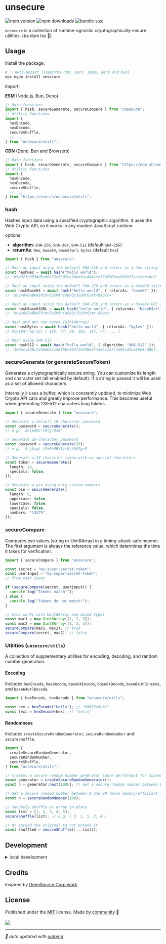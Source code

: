 # unsecure

<!-- automd:badges bundlephobia style="flat" color="FFDC3B" -->

[![npm version](https://img.shields.io/npm/v/unsecure?color=FFDC3B)](https://npmjs.com/package/unsecure)
[![npm downloads](https://img.shields.io/npm/dm/unsecure?color=FFDC3B)](https://npm.chart.dev/unsecure)
[![bundle size](https://img.shields.io/bundlephobia/minzip/unsecure?color=FFDC3B)](https://bundlephobia.com/package/unsecure)

<!-- /automd -->

`unsecure` is a collection of runtime-agnostic cryptographically-secure utilities. (ba dum tss 🥁)

## Usage

Install the package:

```sh
# ✨ Auto-detect (supports npm, yarn, pnpm, deno and bun)
npx nypm install unsecure
```

Import:

**ESM** (Node.js, Bun, Deno)

```js
// Main functions
import { hash, secureGenerate, secureCompare } from "unsecure";
// Utility functions
import {
  hexEncode,
  hexDecode,
  secureShuffle,
  // ...
} from "unsecure/utils";
```

**CDN** (Deno, Bun and Browsers)

```js
// Main functions
import { hash, secureGenerate, secureCompare } from "https://esm.sh/unsecure";
// Utility functions
import {
  hexEncode,
  hexDecode,
  secureShuffle,
  // ...
} from "https://esm.sh/unsecure/utils";
```

### hash

Hashes input data using a specified cryptographic algorithm. It uses the Web Crypto API, so it works in any modern JavaScript runtime.

options:

- **algorithm**: `SHA-256`, `SHA-384`, `SHA-512` (default `SHA-256`)
- **returnAs**: `hex`, `base64`, `base64url`, `bytes` (default `hex`)

```ts
import { hash } from "unsecure";

// Hash an input using the default SHA-256 and return as a hex string
const hashHex = await hash("hello world");
// 'b94d27b9934d3e08a52e52d7da7dabfac484efe37a5380ee9088f7ace2efcde9'

// Hash an input using the default SHA-256 and return as a base64 string
const hashBase64 = await hash("hello world", { returnAs: "base64" });
// 'UhywQV8aBkKEVtnvTpSMAnCoBkQjJSU8t6imt+Q9qcc='

// Hash an input using the default SHA-256 and return as a base64 URL string
const hashBase64URL = await hash("hello world", { returnAs: "base64url" });
// 'UhywQV8aBkKEVtnvTpSMAnCoBkQjJSU8t6imt-Q9qcc'

// Hash and get raw bytes (Uint8Array)
const hashBytes = await hash("hello world", { returnAs: "bytes" });
// Uint8Array(32) [ 185, 77, 39, 185, 147, 77, ... ]

// Hash using SHA-512
const hash512 = await hash("hello world", { algorithm: "SHA-512" });
// '309ecc489c12d6eb4cc40f50c902f2b4d0ed77ee511a7c7a9bcd3ca86d4cd86f...'
```

### secureGenerate (or generateSecureToken)

Generates a cryptographically secure string. You can customize its length and character set (all enabled by default). If a string is passed it will be used as a set of allowed characters.

Internally it uses a buffer, which is constantly updated, to minimize Web Crypto API calls and greatly improve performance. This becomes useful when generating 128-512 characters long tokens.

```ts
import { secureGenerate } from "unsecure";

// Generate a default 16-character password
const password = secureGenerate();
// e.g. 'Zk(p4@L!v9{g~8sB'

// Generate 28-character password
const password = secureGenerate(28);
// e.g. '4~j&zgf-tO+PoMBVl}tK/}5$FgzF'

// Generate a 24-character token with no special characters
const token = secureGenerate({
  length: 24,
  specials: false,
});

// Generate a pin using only custom numbers
const pin = secureGenerate({
  length: 6,
  uppercase: false,
  lowercase: false,
  specials: false,
  numbers: "13579",
});
```

### secureCompare

Compares two values (string or Uint8Array) in a timing-attack-safe manner. The first argument is always the reference value, which determines the time it takes for verification.

```ts
import { secureCompare } from "unsecure";

const secret = "my-super-secret-token";
const userInput = "my-super-secret-token";
// from user input

if (secureCompare(secret, userInput)) {
  console.log("Tokens match!");
} else {
  console.log("Tokens do not match!");
}

// Also works with Uint8Array and mixed types
const mac1 = new Uint8Array([1, 2, 3]);
const mac2 = new Uint8Array([1, 2, 3]);
secureCompare(mac1, mac2); // true
secureCompare(secret, mac2); // false
```

### Utilities (`unsecure/utils`)

A collection of supplementary utilities for encoding, decoding, and random number generation.

#### Encoding

Includes `hexEncode`, `hexDecode`, `base64Encode`, `base64Decode`, `base64UrlEncode`, and `base64UrlDecode`.

```ts
import { hexEncode, hexDecode } from "unsecure/utils";

const hex = hexEncode("hello"); // "68656c6c6f"
const text = hexDecode(hex); // "hello"
```

#### Randomness

Includes `createSecureRandomGenerator`, `secureRandomNumber` and `secureShuffle`.

```ts
import {
  createSecureRandomGenerator,
  secureRandomNumber,
  secureShuffle,
} from "unsecure/utils";

// Creates a secure random number generator (more performant for subsequent calls)
const generator = createSecureRandomGenerator();
const n = generator.next(1000); // Get a secure random number between 0 and 999

// Get a secure random number between 0 and 99 (more memory-efficient for single use)
const n = secureRandomNumber(100);

// Securely shuffle an array in-place
const list = [1, 2, 3, 4, 5];
secureShuffle(list); // e.g. [ 3, 1, 5, 2, 4 ]

// Or spread the original to not mutate it
const shuffled = secureShuffle([...list]);
```

## Development

<details>

<summary>local development</summary>

- Clone this repository
- Install latest LTS version of [Node.js](https://nodejs.org/en/)
- Enable [Corepack](https://github.com/nodejs/corepack) using `corepack enable`
- Install dependencies using `pnpm install`
- Run interactive tests using `pnpm dev`

</details>

## Credits

Inspired by [DeepSource Corp work](https://github.com/DeepSourceCorp/shifty).

## License

<!-- automd:contributors license=MIT -->

Published under the [MIT](https://github.com/sandros94/unsecure/blob/main/LICENSE) license.
Made by [community](https://github.com/sandros94/unsecure/graphs/contributors) 💛
<br><br>
<a href="https://github.com/sandros94/unsecure/graphs/contributors">
<img src="https://contrib.rocks/image?repo=sandros94/unsecure" />
</a>

<!-- /automd -->

<!-- automd:with-automd -->

---

_🤖 auto updated with [automd](https://automd.unjs.io)_

<!-- /automd -->
